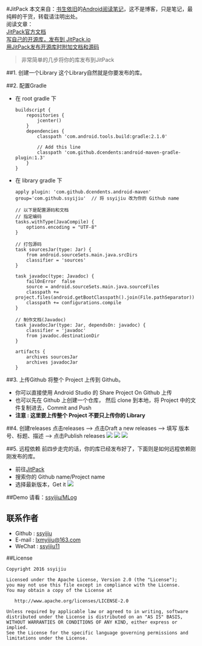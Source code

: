 #JitPack
本文来自：[书生依旧](https://github.com/ssyijiu)的[Android阅读笔记](https://github.com/ssyijiu/Android-ReadingNotes)，这不是博客，只是笔记，最纯粹的干货，转载请注明出处。     
阅读文章：  
[JitPack官方文档](https://jitpack.io/docs/ANDROID/)  
[写自己的开源库，发布到 JitPack.io](http://icodeyou.com/2015/12/23/2015-12-23-AndroidLibraryJitPack/)  
[用JitPack发布开源库时附加文档和源码](http://www.gcssloop.com/course/jitpack-sources-javadoc/?utm_source=tuicool&utm_medium=referral)

> 非常简单的几步将你的库发布到JitPack

##1. 创建一个Library
这个Library自然就是你要发布的库。

##2. 配置Gradle
- 在 root gradle 下
    ```
    buildscript {
        repositories {
            jcenter()
        }
        dependencies {
            classpath 'com.android.tools.build:gradle:2.1.0'
            
            // Add this line
            classpath 'com.github.dcendents:android-maven-gradle-plugin:1.3'
        }
    }
    ```
- 在 library gradle 下
    ```
    apply plugin: 'com.github.dcendents.android-maven'
    group='com.github.ssyijiu'  // 将 ssyijiu 改为你的 Github name
    
    // 以下是配置源码和文档
    // 指定编码
    tasks.withType(JavaCompile) {
        options.encoding = "UTF-8"
    }

    // 打包源码
    task sourcesJar(type: Jar) {
        from android.sourceSets.main.java.srcDirs
        classifier = 'sources'
    }
    
    task javadoc(type: Javadoc) {
        failOnError  false
        source = android.sourceSets.main.java.sourceFiles
        classpath += project.files(android.getBootClasspath().join(File.pathSeparator))
        classpath += configurations.compile
    }
    
    // 制作文档(Javadoc)
    task javadocJar(type: Jar, dependsOn: javadoc) {
        classifier = 'javadoc'
        from javadoc.destinationDir
    }
    
    artifacts {
        archives sourcesJar
        archives javadocJar
    }
    ```

##3. 上传Github
将整个 Project   上传到 Github。 
- 你可以直接使用 Android Studio 的 Share Project  On Github 上传
- 也可以先在 Github 上创建一个仓库， 然后 clone 到本地，将 Project 中的文件复制进去，Commit and Push 
- **注意 : 这里要上传整个 Project 不要只上传你的 Library**

##4. 创建releases
点击releases —> 点击Draft a new releases —> 填写 版本号、标题、描述 —> 点击Publish releases
![](http://obe5pxv6t.bkt.clouddn.com/releases_1.png)
![](http://obe5pxv6t.bkt.clouddn.com/releases_2.png)
![](http://obe5pxv6t.bkt.clouddn.com/releases_3.png)

##5. 远程依赖
前四步走完的话，你的库已经发布好了，下面则是如何远程依赖刚刚发布的库。
- 前往[JitPack](https://jitpack.io/)
- 搜索你的 Github name/Project name
- 选择最新版本，Get it
![](http://obe5pxv6t.bkt.clouddn.com/jitpack.png)

##Demo 请看：[ssyijiu/MLog](https://github.com/ssyijiu/MLog)

## 联系作者
- Github : [ssyijiu](https://github.com/ssyijiu)
- E-mail : lxmyijiu@163.com
- WeChat : [ssyijiu11](http://obe5pxv6t.bkt.clouddn.com/weixin.jpg)

##License

```
Copyright 2016 ssyijiu

Licensed under the Apache License, Version 2.0 (the "License");
you may not use this file except in compliance with the License.
You may obtain a copy of the License at

   http://www.apache.org/licenses/LICENSE-2.0

Unless required by applicable law or agreed to in writing, software
distributed under the License is distributed on an "AS IS" BASIS,
WITHOUT WARRANTIES OR CONDITIONS OF ANY KIND, either express or implied.
See the License for the specific language governing permissions and
limitations under the License.
```



